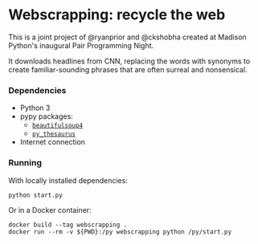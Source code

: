 # Webscrapping: recycle the web

This is a joint project of @ryanprior and @ckshobha created at Madison Python's inaugural Pair Programming Night.

It downloads headlines from CNN, replacing the words with synonyms to create familiar-sounding phrases that are often surreal and nonsensical.

### Dependencies

* Python 3
* pypy packages:
  * [`beautifulsoup4`](https://pypi.python.org/pypi/beautifulsoup4)
  * [`py_thesaurus`](https://pypi.python.org/pypi/py-thesaurus)
* Internet connection

### Running

With locally installed dependencies:

```shell
python start.py
```

Or in a Docker container:

```shell
docker build --tag webscrapping .
docker run --rm -v ${PWD}:/py webscrapping python /py/start.py
```